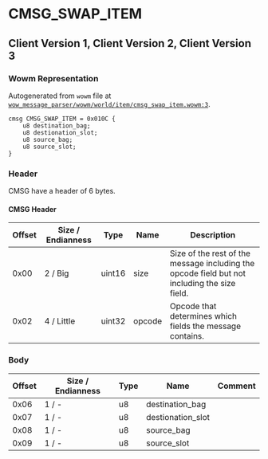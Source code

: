 # CMSG_SWAP_ITEM

## Client Version 1, Client Version 2, Client Version 3

### Wowm Representation

Autogenerated from `wowm` file at [`wow_message_parser/wowm/world/item/cmsg_swap_item.wowm:3`](https://github.com/gtker/wow_messages/tree/main/wow_message_parser/wowm/world/item/cmsg_swap_item.wowm#L3).
```rust,ignore
cmsg CMSG_SWAP_ITEM = 0x010C {
    u8 destination_bag;
    u8 destionation_slot;
    u8 source_bag;
    u8 source_slot;
}
```
### Header

CMSG have a header of 6 bytes.

#### CMSG Header

| Offset | Size / Endianness | Type   | Name   | Description |
| ------ | ----------------- | ------ | ------ | ----------- |
| 0x00   | 2 / Big           | uint16 | size   | Size of the rest of the message including the opcode field but not including the size field.|
| 0x02   | 4 / Little        | uint32 | opcode | Opcode that determines which fields the message contains.|

### Body

| Offset | Size / Endianness | Type | Name | Comment |
| ------ | ----------------- | ---- | ---- | ------- |
| 0x06 | 1 / - | u8 | destination_bag |  |
| 0x07 | 1 / - | u8 | destionation_slot |  |
| 0x08 | 1 / - | u8 | source_bag |  |
| 0x09 | 1 / - | u8 | source_slot |  |

